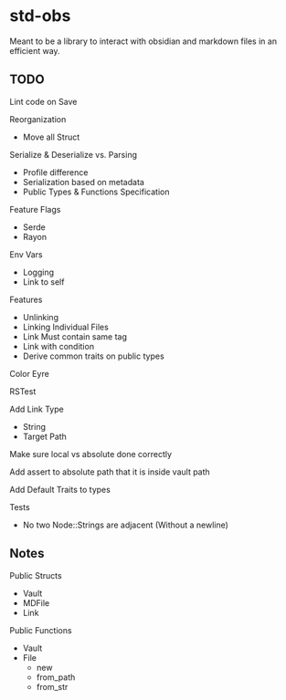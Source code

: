 # std-obs

Meant to be a library to interact with obsidian and markdown files in an efficient way.

## TODO

Lint code on Save

Reorganization
 - Move all Struct

Serialize & Deserialize vs. Parsing 
 - Profile difference
 - Serialization based on metadata
 - Public Types & Functions Specification

Feature Flags
 - Serde
 - Rayon

Env Vars
 - Logging
 - Link to self

Features
 - Unlinking
 - Linking Individual Files
 - Link Must contain same tag
 - Link with condition
 - Derive common traits on public types

Color Eyre

RSTest

Add Link Type
 - String
 - Target Path

Make sure local vs absolute done correctly

Add assert to absolute path that it is inside vault path

Add Default Traits to types

Tests
 - No two Node::Strings are adjacent (Without a newline)

## Notes

Public Structs
 - Vault
 - MDFile
 - Link

Public Functions
 - Vault
 - File
   - new
   - from_path
   - from_str
 
   